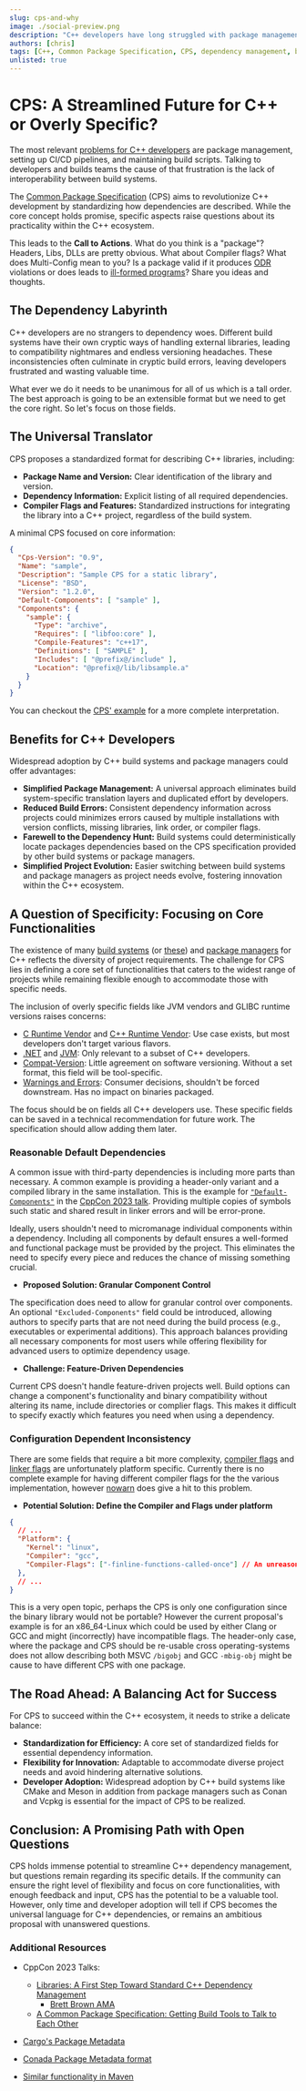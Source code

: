 ```yaml
---
slug: cps-and-why
image: ./social-preview.png
description: "C++ developers have long struggled with package management and battling cryptic build systems. The Common Package Specification (CPS) aims to be a game-changer, offering a standardized way to describe dependencies. But is it a silver bullet or an overly ambitious proposal? This blog explores CPS, its potential benefits, and the questions it raises."
authors: [chris]
tags: [C++, Common Package Specification, CPS, dependency management, build systems, package managers, standardization, flexibility]
unlisted: true
---
```


# CPS: A Streamlined Future for C++ or Overly Specific?

The most relevant [problems for C++ developers](https://isocpp.org/files/papers/CppDevSurvey-2023-summary.pdf) are package management, setting up CI/CD pipelines, and maintaining build scripts. Talking to developers and builds teams the cause of that frustration is the lack of interoperability between build systems.

The [Common Package Specification](https://cps-org.github.io/cps/index.html) (CPS) aims to revolutionize C++ development by standardizing how dependencies are described. While the core concept holds promise, specific aspects raise questions about its practicality within the C++ ecosystem.

<!--truncate-->

This leads to the **Call to Actions**. What do you think is a "package"? Headers, Libs, DLLs are pretty obvious. What about Compiler flags? What does Multi-Config mean to you? Is a package valid if it produces [ODR](https://en.cppreference.com/w/cpp/language/definition) violations or does leads to [ill-formed programs](https://wiki.sei.cmu.edu/confluence/display/cplusplus/AA.+Bibliography#AA.Bibliography-ISO/IEC14882-2014)? Share you ideas and thoughts.

## The Dependency Labyrinth

C++ developers are no strangers to dependency woes. Different build systems have their own cryptic ways of handling external libraries, leading to compatibility nightmares and endless versioning headaches. These inconsistencies often culminate in cryptic build errors, leaving developers frustrated and wasting valuable time.

What ever we do it needs to be unanimous for all of us which is a tall order. The best approach is going to be an extensible format but we need to get the core right. So let's focus on those fields.

## The Universal Translator

CPS proposes a standardized format for describing C++ libraries, including:

* **Package Name and Version:** Clear identification of the library and version.
* **Dependency Information:** Explicit listing of all required dependencies.
* **Compiler Flags and Features:** Standardized instructions for integrating the library into a C++ project, regardless of the build system.

A minimal CPS focused on core information:

```json
{
  "Cps-Version": "0.9",
  "Name": "sample",
  "Description": "Sample CPS for a static library",
  "License": "BSD",
  "Version": "1.2.0",
  "Default-Components": [ "sample" ],
  "Components": {
    "sample": {
      "Type": "archive",
      "Requires": [ "libfoo:core" ],
      "Compile-Features": "c++17",
      "Definitions": [ "SAMPLE" ],
      "Includes": [ "@prefix@/include" ],
      "Location": "@prefix@/lib/libsample.a"
    }
  }
}
```

You can checkout the [CPS' example](https://cps-org.github.io/cps/sample.html) for a more complete interpretation.

## Benefits for C++ Developers

Widespread adoption by C++ build systems and package managers could offer advantages:

* **Simplified Package Management:** A universal approach eliminates build system-specific  translation layers and duplicated effort by developers.
* **Reduced Build Errors:** Consistent dependency information across projects could minimizes errors caused by multiple installations with version conflicts, missing libraries, link order, or compiler flags.
* **Farewell to the Dependency Hunt:** Build systems could deterministically locate packages dependencies based on the CPS specification provided by other build systems or package managers.
* **Simplified Project Evolution:**  Easier switching between build systems and package managers as project needs evolve, fostering innovation within the C++ ecosystem.

## A Question of Specificity: Focusing on Core Functionalities

The existence of many [build systems](https://julienjorge.medium.com/an-overview-of-build-systems-mostly-for-c-projects-ac9931494444) (or [these](https://hackingcpp.com/cpp/tools/build_systems.html)) and [package managers](./pkg-mngr-roundup) for C++ reflects the
diversity of project requirements. The challenge for CPS lies in defining a core set of functionalities that caters to the widest range of projects while remaining flexible enough to accommodate those with specific needs.

The inclusion of overly specific fields like JVM vendors and GLIBC runtime versions raises concerns:

* [C Runtime Vendor](https://cps-org.github.io/cps/schema.html#c-runtime-vendor) and [C++ Runtime Vendor](https://cps-org.github.io/cps/schema.html#cpp-runtime-vendor): Use case exists, but most developers don't target various flavors.
* [.NET](https://cps-org.github.io/cps/schema.html#clr-vendor) and [JVM](https://cps-org.github.io/cps/schema.html#jvm-vendor): Only relevant to a subset of C++ developers.
* [Compat-Version](https://cps-org.github.io/cps/schema.html#compat-version): Little agreement on software versioning. Without a set format, this field will be tool-specific.
* [Warnings and Errors](https://cps-org.github.io/cps/features.html#nowarn): Consumer decisions, shouldn't be forced downstream. Has no impact on binaries packaged.

The focus should be on fields all C++ developers use. These specific fields can be saved in a technical recommendation for future work. The specification should allow adding them later.

### Reasonable Default Dependencies

A common issue with third-party dependencies is including more parts than necessary. A common example is providing a header-only variant and a compiled library in the same installation. This is the example for [`"Default-Components"`](https://cps-org.github.io/cps/schema.html#default-components) in the [CppCon 2023 talk](#additional-resources). Providing multiple copies of symbols such static and shared result in linker errors and will be error-prone.

Ideally, users shouldn't need to micromanage individual components within a dependency. Including all components by default ensures a well-formed and functional package must be provided by the project. This eliminates the need to specify every piece and reduces the chance of missing something crucial.

* **Proposed Solution: Granular Component Control**

The specification does need to allow for granular control over components. An optional `"Excluded-Components"` field could be introduced, allowing authors to specify parts that are not need during the build process (e.g., executables or experimental additions). This approach balances providing all necessary components for most users while offering flexibility for advanced users to optimize dependency usage.

* **Challenge: Feature-Driven Dependencies**

Current CPS doesn't handle feature-driven projects well. Build options can change a component's functionality and binary compatibility without altering its name, include directories or complier flags. This makes it difficult to specify exactly which features you need when using a dependency.

### Configuration Dependent Inconsistency

There are some fields that require a bit more complexity, [compiler flags](https://cps-org.github.io/cps/schema.html#compile-flags) and [linker flags](https://cps-org.github.io/cps/schema.html#link-flags) are unfortunately platform specific. Currently there is no complete example for having different compiler flags for the the various implementation, however [nowarn](https://cps-org.github.io/cps/features.html#nowarn) does give a hit to this problem.

* **Potential Solution: Define the Compiler and Flags under platform**

```json
{
  // ...
  "Platform": {
    "Kernel": "linux",
    "Compiler": "gcc",
    "Compiler-Flags": ["-finline-functions-called-once"] // An unreasonable flag to force on downstream consumers?
  },
  // ...
}
```

This is a very open topic, perhaps the CPS is only one configuration since the binary library would not be portable? However the current proposal's example is for an x86_64-Linux which could be used by either Clang or GCC and might (incorrectly) have incompatible flags. The header-only case, where the package and CPS should be re-usable cross operating-systems does not allow describing both MSVC `/bigobj` and GCC `-mbig-obj` might be cause to have different CPS with one package.

## The Road Ahead: A Balancing Act for Success

For CPS to succeed within the C++ ecosystem, it needs to strike a delicate balance:

* **Standardization for Efficiency:** A core set of standardized fields for essential dependency information.
* **Flexibility for Innovation:** Adaptable to accommodate diverse project needs and avoid hindering alternative solutions.
* **Developer Adoption:** Widespread adoption by C++ build systems like CMake and Meson in addition from package managers such as Conan and Vcpkg is essential for the impact of CPS to be realized.

## Conclusion: A Promising Path with Open Questions

CPS holds immense potential to streamline C++ dependency management, but questions remain regarding its specific details.  If the community can ensure the right level of flexibility and focus on core functionalities, with enough feedback and input, CPS has the potential to be a valuable tool.  However, only time and developer adoption will tell if CPS becomes the universal language for C++ dependencies, or remains an ambitious proposal with unanswered questions.

### Additional Resources

* CppCon 2023 Talks:
  * [Libraries: A First Step Toward Standard C++ Dependency Management](https://www.youtube.com/playlist?list=PLHTh1InhhwT6c2JNtUiJkaH8YRqzhU7Ag)
    * [Brett Brown AMA](https://www.reddit.com/r/cpp/comments/171mtjk/libraries_a_first_step_toward_standard_c/)
  * [A Common Package Specification: Getting Build Tools to Talk to Each Other](https://www.youtube.com/watch?v=ZTjG8fy6Bek)

* [Cargo's Package Metadata](https://doc.rust-lang.org/cargo/commands/cargo-metadata.html)
* [Conada Package Metadata format](https://conda.io/projects/conda-build/en/latest/resources/package-spec.html#package-metadata)

* [Similar functionality in Maven](https://maven.apache.org/archetype/maven-archetype-plugin/specification/archetype-metadata.html)
